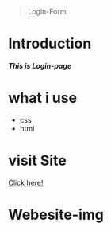 > Login-Form
# Introduction
***This is Login-page***
# what i use
- css
- html
# visit Site
[Click here!](https://ameraraed.github.io/Login-Form/)
# Webesite-img
 > ![]()
